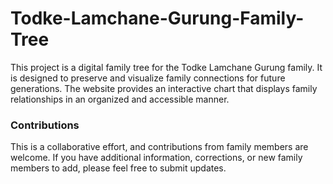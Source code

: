 # Todke-Lamchane-Gurung-Family-Tree
This project is a digital family tree for the Todke Lamchane Gurung family. It is designed to preserve and visualize family connections for future generations. The website provides an interactive chart that displays family relationships in an organized and accessible manner.

### Contributions 

This is a collaborative effort, and contributions from family members are welcome. If you have additional information, corrections, or new family members to add, please feel free to submit updates.
